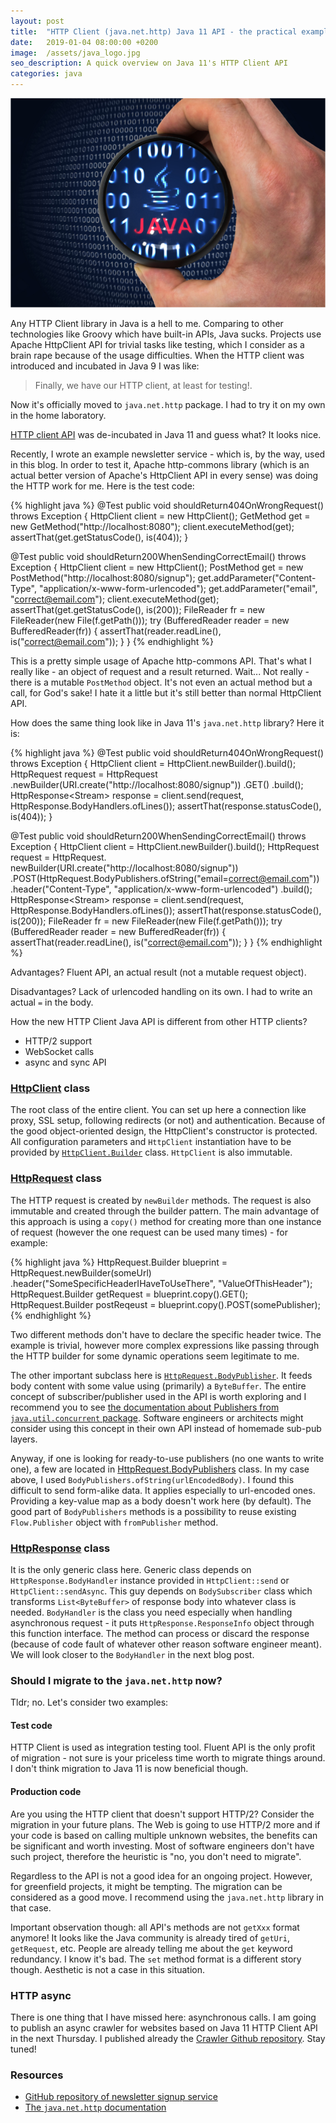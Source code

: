 ```yaml
---
layout: post
title:  "HTTP Client (java.net.http) Java 11 API - the practical example"
date:   2019-01-04 08:00:00 +0200
image:  /assets/java_logo.jpg
seo_description: A quick overview on Java 11's HTTP Client API
categories: java
---
```


![Java logo in binary code](/assets/java_logo.jpg)

Any HTTP Client library in Java is a hell to me. Comparing to other technologies like Groovy which have built-in APIs, Java sucks. Projects use Apache HttpClient API for trivial tasks like testing, which I consider as a brain rape because of the usage difficulties. When the HTTP client was introduced and incubated in Java 9 I was like:

> Finally, we have our HTTP client, at least for testing!.

Now it's officially moved to `java.net.http` package. I had to try it on my own in the home laboratory.

<!-- more -->

[HTTP client API][1] was de-incubated in Java 11 and guess what? It looks nice.

Recently, I wrote an example newsletter service - which is, by the way, used in this blog. In order to test it, Apache http-commons library (which is an actual better version of Apache's HttpClient API in every sense) was doing the HTTP work for me. Here is the test code:

{% highlight java %}
@Test
public void shouldReturn404OnWrongRequest() throws Exception {
  HttpClient client = new HttpClient();
  GetMethod get = new GetMethod("http://localhost:8080");
  client.executeMethod(get);
  assertThat(get.getStatusCode(), is(404));
}

@Test
public void shouldReturn200WhenSendingCorrectEmail() throws Exception {
  HttpClient client = new HttpClient();
  PostMethod get = new PostMethod("http://localhost:8080/signup");
  get.addParameter("Content-Type", "application/x-www-form-urlencoded");
  get.addParameter("email", "correct@email.com");
  client.executeMethod(get);
  assertThat(get.getStatusCode(), is(200));
  FileReader fr = new FileReader(new File(f.getPath()));
  try (BufferedReader reader = new BufferedReader(fr)) {
    assertThat(reader.readLine(), is("correct@email.com"));
  }
}
{% endhighlight %}

This is a pretty simple usage of Apache http-commons API. That's what I really like - an object of request and a result returned. Wait... Not really - there is a mutable `PostMethod` object. It's not even an actual method but a call, for God's sake! I hate it a little but it's still better than normal HttpClient API.

How does the same thing look like in Java 11's `java.net.http` library? Here it is:

{% highlight java %}
@Test
public void shouldReturn404OnWrongRequest() throws Exception {
  HttpClient client = HttpClient.newBuilder().build();
  HttpRequest request = HttpRequest
    .newBuilder(URI.create("http://localhost:8080/signup"))
    .GET()
    .build();
  HttpResponse<Stream<String>> response =
    client.send(request, HttpResponse.BodyHandlers.ofLines());
  assertThat(response.statusCode(), is(404));
}

@Test
public void shouldReturn200WhenSendingCorrectEmail() throws Exception {
  HttpClient client = HttpClient.newBuilder().build();
  HttpRequest request = HttpRequest.
    newBuilder(URI.create("http://localhost:8080/signup"))
    .POST(HttpRequest.BodyPublishers.ofString("email=correct@email.com"))
    .header("Content-Type", "application/x-www-form-urlencoded")
    .build();
  HttpResponse<Stream<String>> response =
    client.send(request, HttpResponse.BodyHandlers.ofLines());
  assertThat(response.statusCode(), is(200));
  FileReader fr = new FileReader(new File(f.getPath()));
  try (BufferedReader reader = new BufferedReader(fr)) {
    assertThat(reader.readLine(), is("correct@email.com"));
  }
}
{% endhighlight %}

Advantages? Fluent API, an actual result (not a mutable request object).

Disadvantages? Lack of urlencoded handling on its own. I had to write an actual `=` in the body.

How the new HTTP Client Java API is different from other HTTP clients?

* HTTP/2 support
* WebSocket calls
* async and sync API

### [HttpClient][HttpClient] class

The root class of the entire client. You can set up here a connection like proxy, SSL setup, following redirects (or not) and authentication. Because of the good object-oriented design, the HttpClient's constructor is protected. All configuration parameters and `HttpClient` instantiation have to be provided by [`HttpClient.Builder`][HttpClient.Builder] class. `HttpClient` is also immutable.

### [HttpRequest][HttpRequest] class

The HTTP request is created by `newBuilder` methods. The request is also immutable and created through the builder pattern. The main advantage of this approach is using a `copy()` method for creating more than one instance of request (however the one request can be used many times) - for example:

{% highlight java %}
HttpRequest.Builder blueprint = HttpRequest.newBuilder(someUrl)
  .header("SomeSpecificHeaderIHaveToUseThere", "ValueOfThisHeader");
HttpRequest.Builder getRequest = blueprint.copy().GET();
HttpRequest.Builder postReqeust = blueprint.copy().POST(somePublisher);
{% endhighlight %}

Two different methods don't have to declare the specific header twice. The example is trivial, however more complex expressions like passing through the HTTP builder for some dynamic operations seem legitimate to me.

The other important subclass here is [`HttpRequest.BodyPublisher`][HttpRequest.BodyPublisher]. It feeds body content with some value using (primarily) a `ByteBuffer`. The entire concept of subscriber/publisher used in the API is worth exploring and I recommend you to see [the documentation about Publishers from `java.util.concurrent` package][subscriber/publisher]. Software engineers or architects might consider using this concept in their own API instead of homemade sub-pub layers.

Anyway, if one is looking for ready-to-use publishers (no one wants to write one), a few are located in [HttpRequest.BodyPublishers][HttpRequest.BodyPublishers] class. In my case above, I used `BodyPublishers.ofString(urlEncodedBody)`. I found this difficult to send form-alike data. It applies especially to url-encoded ones. Providing a key-value map as a body doesn't work here (by default). The good part of `BodyPublishers` methods is a possibility to reuse existing `Flow.Publisher` object with `fromPublisher` method.

### [HttpResponse][HttpResponse] class

It is the only generic class here. Generic class depends on `HttpResponse.BodyHandler` instance provided in `HttpClient::send` or `HttpClient::sendAsync`. This guy depends on `BodySubscriber` class which transforms `List<ByteBuffer>` of response body into whatever class is needed. `BodyHandler` is the class you need especially when handling asynchronous request - it puts `HttpResponse.ResponseInfo` object through this function interface. The method can process or discard the response (because of code fault of whatever other reason software engineer meant). We will look closer to the `BodyHandler` in the next blog post.

### Should I migrate to the `java.net.http` now?

Tldr; no. Let's consider two examples:

#### Test code

HTTP Client is used as integration testing tool. Fluent API is the only profit of migration - not sure is your priceless time worth to migrate things around. I don't think migration to Java 11 is now beneficial though.

#### Production code

Are you using the HTTP client that doesn't support HTTP/2? Consider the migration in your future plans. The Web is going to use HTTP/2 more and if your code is based on calling multiple unknown websites, the benefits can be significant and worth investing. Most of software engineers don't have such project, therefore the heuristic is "no, you don't need to migrate".

Regardless to the API is not a good idea for an ongoing project. However, for greenfield projects, it might be tempting. The migration can be considered as a good move. I recommend using the `java.net.http` library in that case.

Important observation though: all API's methods are not `getXxx` format anymore! It looks like the Java community is already tired of `getUri`, `getRequest`, etc. People are already telling me about the `get` keyword redundancy. I know it's bad. The `set` method format is a different story though. Aesthetic is not a case in this situation.

### HTTP async

There is one thing that I have missed here: asynchronous calls. I am going to publish an async crawler for websites based on Java 11 HTTP Client API in the next Thursday. I published already the [Crawler Github repository][4]. Stay tuned!

### Resources

* [GitHub repository of newsletter signup service][2]
* [The `java.net.http` documentation][1]

[1]: https://docs.oracle.com/en/java/javase/11/docs/api/java.net.http/java/net/http/package-summary.html
[2]: https://github.com/puradawid/newsletter-signup-service
[3]: https://github.com/puradawid/newsletter-signup-service/blob/master/http-client-testing/src/test/java/io/github/puradawid/newsletter/signup/io/ServiceTest.java
[4]: https://github.com/puradawid/simple-http-crawler-java11
[HttpClient]: https://docs.oracle.com/en/java/javase/11/docs/api/java.net.http/java/net/http/HttpClient.html
[HttpClient.Builder]: https://docs.oracle.com/en/java/javase/11/docs/api/java.net.http/java/net/http/HttpClient.Builder.html
[HttpRequest.BodyPublisher]: https://docs.oracle.com/en/java/javase/11/docs/api/java.net.http/java/net/http/HttpRequest.BodyPublisher.html
[HttpRequest.BodyPublishers]: https://docs.oracle.com/en/java/javase/11/docs/api/java.net.http/java/net/http/HttpRequest.BodyPublishers.html
[subscriber/publisher]: https://docs.oracle.com/en/java/javase/11/docs/api/java.base/java/util/concurrent/Flow.Publisher.html
[HttpRequest]: https://docs.oracle.com/en/java/javase/11/docs/api/java.net.http/java/net/http/HttpRequest.html
[HttpResponse]: https://docs.oracle.com/en/java/javase/11/docs/api/java.net.http/java/net/http/HttpResponse.html
